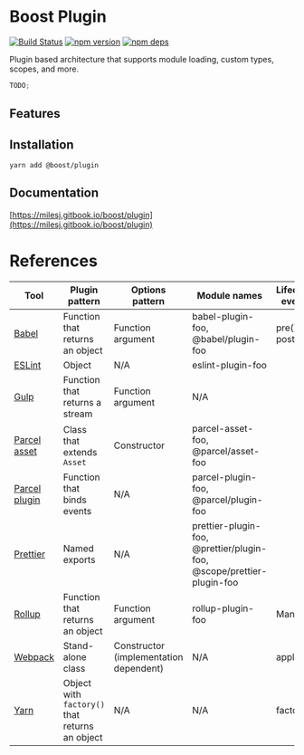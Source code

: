 # Boost Plugin

[![Build Status](https://github.com/milesj/boost/workflows/Build/badge.svg)](https://github.com/milesj/boost/actions?query=branch%3Amaster)
[![npm version](https://badge.fury.io/js/%40boost%plugin.svg)](https://www.npmjs.com/package/@boost/plugin)
[![npm deps](https://david-dm.org/milesj/boost.svg?path=packages/plugin)](https://www.npmjs.com/package/@boost/plugin)

Plugin based architecture that supports module loading, custom types, scopes, and more.

```ts
TODO;
```

## Features

## Installation

```
yarn add @boost/plugin
```

## Documentation

[https://milesj.gitbook.io/boost/plugin](https://milesj.gitbook.io/boost/plugin)

# References

| Tool                           | Plugin pattern                                 | Options pattern                        | Module names                                                          | Lifecycle events |
| ------------------------------ | ---------------------------------------------- | -------------------------------------- | --------------------------------------------------------------------- | ---------------- |
| [Babel][babel]                 | Function that returns an object                | Function argument                      | babel-plugin-foo, @babel/plugin-foo                                   | pre(), post()    |
| [ESLint][eslint]               | Object                                         | N/A                                    | eslint-plugin-foo                                                     |                  |
| [Gulp][gulp]                   | Function that returns a stream                 | Function argument                      | N/A                                                                   |                  |
| [Parcel asset][parcel-asset]   | Class that extends `Asset`                     | Constructor                            | parcel-asset-foo, @parcel/asset-foo                                   |                  |
| [Parcel plugin][parcel-plugin] | Function that binds events                     | N/A                                    | parcel-plugin-foo, @parcel/plugin-foo                                 |                  |
| [Prettier][prettier]           | Named exports                                  | N/A                                    | prettier-plugin-foo, @prettier/plugin-foo, @scope/prettier-plugin-foo |                  |
| [Rollup][rollup]               | Function that returns an object                | Function argument                      | rollup-plugin-foo                                                     | Many             |
| [Webpack][webpack]             | Stand-alone class                              | Constructor (implementation dependent) | N/A                                                                   | apply()          |
| [Yarn][yarn]                   | Object with `factory()` that returns an object | N/A                                    | N/A                                                                   | factory()        |

[babel]:
  https://github.com/jamiebuilds/babel-handbook/blob/master/translations/en/plugin-handbook.md#toc-writing-your-first-babel-plugin
[eslint]: https://eslint.org/docs/developer-guide/working-with-plugins
[gulp]: https://gulpjs.com/docs/en/getting-started/using-plugins
[parcel-asset]: https://parceljs.org/asset_types.html
[parcel-plugin]: https://parceljs.org/plugins.html
[prettier]: https://prettier.io/docs/en/plugins.html
[rollup]: https://rollupjs.org/guide/en/#plugins-overview
[webpack]: https://webpack.js.org/contribute/writing-a-plugin/
[yarn]: https://next.yarnpkg.com/advanced/plugin-tutorial
